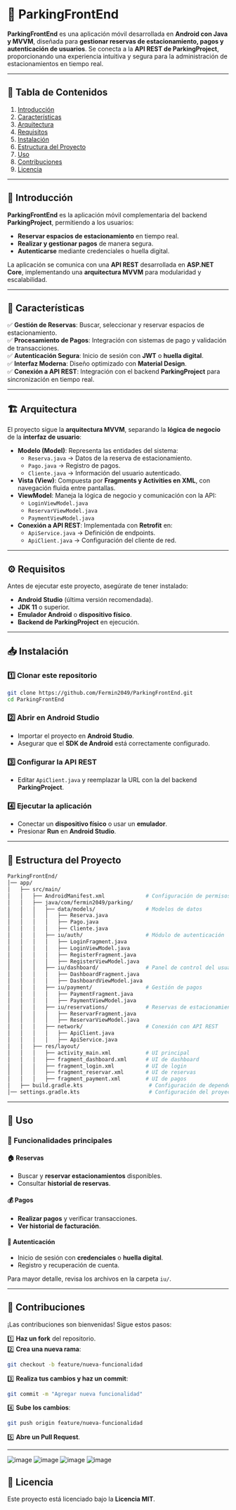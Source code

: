 # 🚗 ParkingFrontEnd

**ParkingFrontEnd** es una aplicación móvil desarrollada en **Android con Java y MVVM**, diseñada para **gestionar reservas de estacionamiento, pagos y autenticación de usuarios**. Se conecta a la **API REST de ParkingProject**, proporcionando una experiencia intuitiva y segura para la administración de estacionamientos en tiempo real.

---

## 📑 Tabla de Contenidos

1. [Introducción](#-introducción)
2. [Características](#-características)
3. [Arquitectura](#%EF%B8%8F-arquitectura)
4. [Requisitos](#%EF%B8%8F-requisitos)
5. [Instalación](#%EF%B8%8F-instalación)
6. [Estructura del Proyecto](#-estructura-del-proyecto)
7. [Uso](#-uso)
8. [Contribuciones](#%F0%9F%A4%9D-contribuciones)
9. [Licencia](#-licencia)

---

## 📌 Introducción

**ParkingFrontEnd** es la aplicación móvil complementaria del backend **ParkingProject**, permitiendo a los usuarios:

- **Reservar espacios de estacionamiento** en tiempo real.
- **Realizar y gestionar pagos** de manera segura.
- **Autenticarse** mediante credenciales o huella digital.

La aplicación se comunica con una **API REST** desarrollada en **ASP.NET Core**, implementando una **arquitectura MVVM** para modularidad y escalabilidad.

---

## 🚀 Características

✅ **Gestión de Reservas**: Buscar, seleccionar y reservar espacios de estacionamiento.  
✅ **Procesamiento de Pagos**: Integración con sistemas de pago y validación de transacciones.  
✅ **Autenticación Segura**: Inicio de sesión con **JWT** o **huella digital**.  
✅ **Interfaz Moderna**: Diseño optimizado con **Material Design**.  
✅ **Conexión a API REST**: Integración con el backend **ParkingProject** para sincronización en tiempo real.  

---

## 🏗️ Arquitectura

El proyecto sigue la **arquitectura MVVM**, separando la **lógica de negocio** de la **interfaz de usuario**:

- **Modelo (Model)**: Representa las entidades del sistema:
  - `Reserva.java` → Datos de la reserva de estacionamiento.
  - `Pago.java` → Registro de pagos.
  - `Cliente.java` → Información del usuario autenticado.
- **Vista (View)**: Compuesta por **Fragments y Activities en XML**, con navegación fluida entre pantallas.
- **ViewModel**: Maneja la lógica de negocio y comunicación con la API:
  - `LoginViewModel.java`
  - `ReservarViewModel.java`
  - `PaymentViewModel.java`
- **Conexión a API REST**: Implementada con **Retrofit** en:
  - `ApiService.java` → Definición de endpoints.
  - `ApiClient.java` → Configuración del cliente de red.

---

## ⚙️ Requisitos

Antes de ejecutar este proyecto, asegúrate de tener instalado:

- **Android Studio** (última versión recomendada).
- **JDK 11** o superior.
- **Emulador Android** o **dispositivo físico**.
- **Backend de ParkingProject** en ejecución.

---

## 📥 Instalación

### 1️⃣ Clonar este repositorio

```sh
git clone https://github.com/Fermin2049/ParkingFrontEnd.git
cd ParkingFrontEnd
```

### 2️⃣ Abrir en Android Studio

- Importar el proyecto en **Android Studio**.
- Asegurar que el **SDK de Android** está correctamente configurado.

### 3️⃣ Configurar la API REST

- Editar `ApiClient.java` y reemplazar la URL con la del backend **ParkingProject**.

### 4️⃣ Ejecutar la aplicación

- Conectar un **dispositivo físico** o usar un **emulador**.
- Presionar **Run** en **Android Studio**.

---

## 📂 Estructura del Proyecto

```bash
ParkingFrontEnd/
│── app/
│   ├── src/main/
│   │   ├── AndroidManifest.xml             # Configuración de permisos y actividades
│   │   ├── java/com/fermin2049/parking/
│   │   │   ├── data/models/                # Modelos de datos
│   │   │   │   ├── Reserva.java
│   │   │   │   ├── Pago.java
│   │   │   │   ├── Cliente.java
│   │   │   ├── iu/auth/                    # Módulo de autenticación
│   │   │   │   ├── LoginFragment.java
│   │   │   │   ├── LoginViewModel.java
│   │   │   │   ├── RegisterFragment.java
│   │   │   │   ├── RegisterViewModel.java
│   │   │   ├── iu/dashboard/               # Panel de control del usuario
│   │   │   │   ├── DashboardFragment.java
│   │   │   │   ├── DashboardViewModel.java
│   │   │   ├── iu/payment/                 # Gestión de pagos
│   │   │   │   ├── PaymentFragment.java
│   │   │   │   ├── PaymentViewModel.java
│   │   │   ├── iu/reservations/            # Reservas de estacionamiento
│   │   │   │   ├── ReservarFragment.java
│   │   │   │   ├── ReservarViewModel.java
│   │   │   ├── network/                    # Conexión con API REST
│   │   │   │   ├── ApiClient.java
│   │   │   │   ├── ApiService.java
│   │   ├── res/layout/
│   │   │   ├── activity_main.xml           # UI principal
│   │   │   ├── fragment_dashboard.xml      # UI de dashboard
│   │   │   ├── fragment_login.xml          # UI de login
│   │   │   ├── fragment_reservar.xml       # UI de reservas
│   │   │   ├── fragment_payment.xml        # UI de pagos
│   ├── build.gradle.kts                     # Configuración de dependencias
│── settings.gradle.kts                      # Configuración del proyecto
```

---

## 📌 Uso

### 🔹 Funcionalidades principales

#### 🏠 Reservas
- Buscar y **reservar estacionamientos** disponibles.
- Consultar **historial de reservas**.

#### 💰 Pagos
- **Realizar pagos** y verificar transacciones.
- **Ver historial de facturación**.

#### 🔐 Autenticación
- Inicio de sesión con **credenciales** o **huella digital**.
- Registro y recuperación de cuenta.

Para mayor detalle, revisa los archivos en la carpeta `iu/`.

---

## 🤝 Contribuciones

¡Las contribuciones son bienvenidas! Sigue estos pasos:

1️⃣ **Haz un fork** del repositorio.  
2️⃣ **Crea una nueva rama**:  
```sh
git checkout -b feature/nueva-funcionalidad
```
3️⃣ **Realiza tus cambios y haz un commit**:  
```sh
git commit -m "Agregar nueva funcionalidad"
```
4️⃣ **Sube los cambios**:  
```sh
git push origin feature/nueva-funcionalidad
```
5️⃣ **Abre un Pull Request**.

---

![image](https://github.com/user-attachments/assets/44fb63f2-96a9-4afa-9322-b2f23218e966)
![image](https://github.com/user-attachments/assets/0565e06c-49fe-419e-b2d2-3a67415d7542)
![image](https://github.com/user-attachments/assets/abb53d32-9cef-4665-b983-322b69628b47)
![image](https://github.com/user-attachments/assets/acd76db5-99bb-4215-8841-00a78b370f08)





## 📜 Licencia

Este proyecto está licenciado bajo la **Licencia MIT**.
